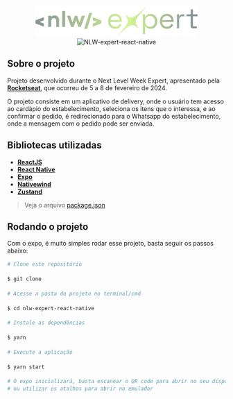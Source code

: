 <div align="center">
<img src=".\src\assets\logo.png" alt="logo"/><br />
</div>

<div align="center">
<img src=".github\project-image.png" alt="NLW-expert-react-native"/><br />
</div>

## Sobre o projeto

Projeto desenvolvido durante o Next Level Week Expert, apresentado pela **[Rocketseat](https://www.rocketseat.com.br/)**, que ocorreu de 5 a 8 de fevereiro de 2024.

O projeto consiste em um aplicativo de delivery, onde o usuário tem acesso ao cardápio do estabelecimento, seleciona os itens que o interessa, e ao confirmar o pedido, é redirecionado para o Whatsapp do estabelecimento, onde a mensagem com o pedido pode ser enviada.

## Bibliotecas utilizadas

- **[ReactJS](https://reactjs.org/)**
- **[React Native](https://reactnative.dev/)**
- **[Expo](https://expo.dev/)**
- **[Nativewind](https://www.nativewind.dev/)**
- **[Zustand](https://zustand-demo.pmnd.rs/)**

> Veja o arquivo [package.json](https://github.com/mateusloubach/nlw-14-reactnative/blob/main/package.json)

## Rodando o projeto

Com o expo, é muito simples rodar esse projeto, basta seguir os passos abaixo:

```bash
# Clone este repositório

$ git clone 

# Acesse a pasta do projeto no terminal/cmd

$ cd nlw-expert-react-native

# Instale as dependências

$ yarn

# Execute a aplicação

$ yarn start

# O expo inicializará, basta escanear o QR code para abrir no seu dispositivo móvel
# ou utilizar os atalhos para abrir no emulador

```
